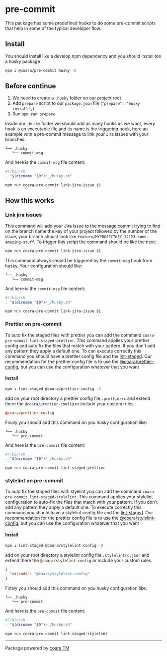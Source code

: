 # pre-commit

This package has some predefined hooks to do some pre-commit scripts that help in some of the typical developer flow.

## Install

You should install like a develop npm dependency and you should install too a husky package

```bash
npm i @coara/pre-commit husky -D
```

## Before continue

 1. We need to create a `.husky` folder on our project root
 1. Add `prepare` script to our `package.json` file (`"prepare": "husky install",`)
 1. Run `npm run prepare`

Inside our `.husky` folder we should add as many hooks as we want, every hook is an executable file and its name is the triggering hook, here an example with a pre-commit message to link your Jira issues with your branches.

```
└── .husky
   └── commit-msg
```

And here is the `commit-msg` file content:

```bash
#!/bin/sh
. "$(dirname "$0")/_/husky.sh"

npm run coara-pre-commit link-jira-issue $1
```

## How this works

### Link jira issues

This command will add your Jira issue to the message commit trying to find on the branch name the key of your project followed by the number of the issue, your branch should look like `feature/MYPROJECTKEY-12123-some-amazing-stuff`.
To trigger this script the command should be like the next:

```bash
npm run coara-pre-commit link-jira-issue $1
```

This command always should be triggered by the `commit-msg` hook from husky.
Your configuration should like:

```
└── .husky
   └── commit-msg
```

And here is the `commit-msg` file content:

```bash
#!/bin/sh
. "$(dirname "$0")/_/husky.sh"

npm run coara-pre-commit link-jira-issue $1
```

### Prettier on pre-commit

To auto fix the staged files with prettier you can add the command `coara-pre-commit lint-staged-prettier`. This command applies your prettier config and auto fix the files that match with your pattern. If you don't add any pattern they apply a default one.
To can execute correctly this command you should have a prettier config file and the [lint-staged](https://github.com/okonet/lint-staged).
Our recommendation for the prettier config file is to use the [@coara/prettier-config](https://www.npmjs.com/package/@coara/prettier-config), but you can use the configuration whatever that you want

#### Install

```bash
npm i lint-staged @coara/prettier-config -D
```

add on your root directory a prettier config file `.prettierrc` and extend there the `@coara/prettier-config` or include your custom rules

```rc
@coara/prettier-config
```

Finaly you should add this command on you husky configuration like:

```
└── .husky
   └── pre-commit
```

And here is the `pre-commit` file content:

```bash
#!/bin/sh
. "$(dirname "$0")/_/husky.sh"

npm run coara-pre-commit lint-staged-prettier
```

### stylelint on pre-commit

To auto fix the staged files with styelint you can add the command `coara-pre-commit lint-staged-stylelint`. This command applies your stylelint configuration to auto-fix the files that match with your pattern. If you don't add any pattern they apply a default one.
To execute correctly this command you should have a stylelint config file and the [lint-staged](https://github.com/okonet/lint-staged).
Our recommendation for the prettier config file is to use the [@coara/stylelint-config](https://www.npmjs.com/package/@coara/stylelint-config), but you can use the configuration whatever that you want

#### Install

```bash
npm i lint-staged @coara/stylelint-config -D
```

add on your root directory a stylelint config file `.stylelintrc.json` and extend there the `@coara/stylelint-config` or include your custom rules

```json
{
  "extends": "@coara/stylelint-config"
}
```

Finaly you should add this command on you husky configuration like:

```
└── .husky
   └── pre-commit
```

And here is the `pre-commit` file content:

```bash
#!/bin/sh
. "$(dirname "$0")/_/husky.sh"

npm run coara-pre-commit lint-staged-stylelint
```

---

Package powered by [coara TM](https://coara.co)
